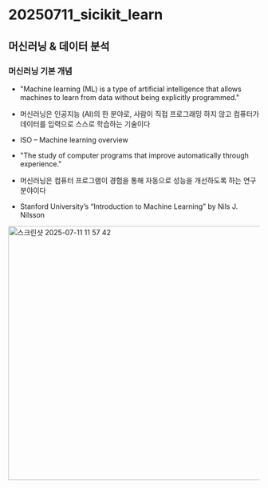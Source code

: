 # 20250711_sicikit_learn

## 머신러닝 & 데이터 분석
### 머신러닝 기본 개념
- "Machine learning (ML) is a type of artificial intelligence that allows machines to learn from data without being explicitly programmed."
- 머신러닝은 인공지능 (AI)의 한 분야로, 사람이 직접 프로그래밍 하지 않고 컴퓨터가 데이터를 입력으로 스스로 학습하는 기술이다 
- ISO – Machine learning overview

- "The study of computer programs that improve automatically through experience."
- 머신러닝은 컴퓨터 프로그램이 경험을 통해 자동으로 성능을 개선하도록 하는 연구 분야이다 
- Stanford University’s “Introduction to Machine Learning” by Nils J. Nilsson 

<img width="902" height="508" alt="스크린샷 2025-07-11 11 57 42" src="https://github.com/user-attachments/assets/674e216a-fbbe-4484-96af-d47bedfc86b6" />

